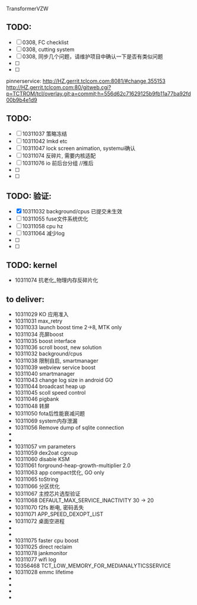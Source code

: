 TransformerVZW

## TODO:

- [ ] 0308, FC checklist
- [ ] 0308, cutting system
- [ ] 0308, 同步几个问题，请维护项目中确认一下是否有类似问题
- [ ]  
- [ ]  

pinnerservice:
http://HZ.gerrit.tclcom.com:8081/#change,355153
http://HZ.gerrit.tclcom.com:80/gitweb.cgi?p=TCTROM/tcl/overlay.git;a=commit;h=556d62c71629125b9fb11a77ba92fd00b9b4e1d9

## TODO:
- [ ] 10311037 策略冻结
- [ ] 10311042 lmkd etc
- [ ] 10311047 lock screen animation, systemui确认
- [ ] 10311074 反碎片, 需要内核适配
- [ ] 10311076 io 前后台分组 //推后
- [ ] 
- [ ] 

## TODO: 验证:
- [x] 10311032 background/cpus 已提交未生效
- [ ] 10311055 fuse文件系统优化
- [ ] 10311058 cpu hz
- [ ] 10311064 减少log
- [ ] 
- [ ] 

## TODO: kernel
- 10311074 抗老化_物理内存反碎片化

## to deliver:

- 10311029 KO 应用准入
- 10311031 max_retry
- 10311033 launch boost time 2->8, MTK only
- 10311034 亮屏boost
- 10311035 boost interface
- 10311036 scroll boost, new solution
- 10311032 background/cpus
- 10311038 限制自启, smartmanager
- 10311039 webview service boost 
- 10311040 smartmanager
- 10311043 change log size in android GO
- 10311044 broadcast heap up
- 10311045 scoll speed control
- 10311046 pigbank
- 10311048 转屏
- 10311050 fota后性能衰减问题
- 10311069 system内存泄漏
- 10311056 Remove dump of sqlite connection
- 
- 
- 10311057 vm parameters
- 10311059 dex2oat cgroup
- 10311060 disable KSM
- 10311061 forground-heap-growth-multiplier 2.0
- 10311063 app compact优化, GO only
- 10311065 toString
- 10311066 分区优化
- 10311067 主控芯片选型验证
- 10311068 DEFAULT_MAX_SERVICE_INACTIVITY 30 -> 20 
- 10311070 f2fs 断电, 密码丢失
- 10311071 APP_SPEED_DEXOPT_LIST
- 10311072 桌面空进程
- 
- 
- 10311075 faster cpu boost
- 10311025 direct reclaim
- 10311078 jankmonitor
- 10311077 wifi log
- 10356468 TCT_LOW_MEMORY_FOR_MEDIANALYTICSSERVICE
- 10311028 emmc lifetime
- 
- 
- 
- 

